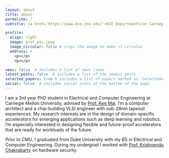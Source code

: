 ```yaml
---
layout: about
title: about
permalink: /
subtitle: <a href='https://www.ece.cmu.edu/'>ECE Department</a> Carnegie Mellon University

profile:
  align: right
  image: prof_pic.jpeg
  image_circular: false # crops the image to make it circular
  address: >
    <p></p>
    <p></p>

news: false  # includes a list of news items
latest_posts: false  # includes a list of the newest posts
selected_papers: true # includes a list of papers marked as "selected={true}"
social: false  # includes social icons at the bottom of the page
---
```


I am a 3rd year PhD student in Electrical and Computer Engineering at Carnegie Mellon University, advised by [Prof. Ken Mai](https://www.ece.cmu.edu/directory/bios/mai-ken.html). I’m a computer architect and a chip-building VLSI engineer with sub-28nm tapeout experiences. My research interests are in the design of domain-specific accelerators for emerging applications such as deep learning and robotics. I’m especially interested in designing flexible and future-proof accelerators that are ready for workloads of the future.

Prior to CMU, I graduated from Duke University with my BS in Electrical and Computer Engineering. During my undergrad I worked with [Prof. Krishnendu Chakrabarty](https://www.linkedin.com/in/krishnendu-chakrabarty-2521186) on hardware security. 

<!-- <script type="text/javascript" id="clustrmaps" src="//clustrmaps.com/map_v2.js?d=lS8yC4ApWqsMr9rm67baZkeMf7gP27ADQEs-VMHwduE&cl=ffffff&w=a"></script> -->
